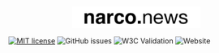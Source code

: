 <p align="center">
	<img width="50%" src="assets/images/bw-nn-logo.png">

[![MIT license](https://img.shields.io/badge/License-MIT-blue.svg)](https://lbesson.mit-license.org/)
![GitHub issues](https://img.shields.io/github/issues/narco-news/front-end)
![W3C Validation](https://img.shields.io/w3c-validation/default?targetUrl=https%3A%2F%2Fnarco.news)
![Website](https://img.shields.io/website?url=https%3A%2F%2Fnarco.news)

</p>
